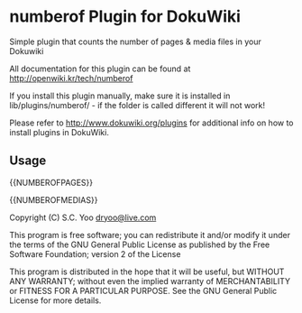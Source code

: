 
numberof Plugin for DokuWiki
=========

Simple plugin that counts the number of pages & media files in your Dokuwiki

All documentation for this plugin can be found at
http://openwiki.kr/tech/numberof

If you install this plugin manually, make sure it is installed in
lib/plugins/numberof/ - if the folder is called different it
will not work!

Please refer to http://www.dokuwiki.org/plugins for additional info
on how to install plugins in DokuWiki.

Usage
-----

  {{NUMBEROFPAGES}}


  {{NUMBEROFMEDIAS}}


Copyright (C) S.C. Yoo <dryoo@live.com>

This program is free software; you can redistribute it and/or modify
it under the terms of the GNU General Public License as published by
the Free Software Foundation; version 2 of the License

This program is distributed in the hope that it will be useful,
but WITHOUT ANY WARRANTY; without even the implied warranty of
MERCHANTABILITY or FITNESS FOR A PARTICULAR PURPOSE.  See the
GNU General Public License for more details.
